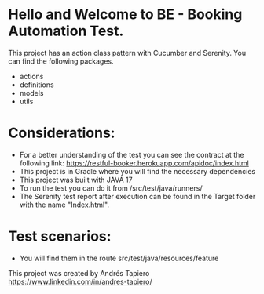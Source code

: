 # Hello and Welcome to BE - Booking Automation Test.

This project has an action class pattern with Cucumber and Serenity.  You can find the following packages.
* actions
* definitions
* models
* utils

# Considerations:
* For a better understanding of the test you can see the contract at the following link: https://restful-booker.herokuapp.com/apidoc/index.html
* This project is in Gradle where you will find the necessary dependencies
* This project was built with JAVA 17
* To run the test you can do it from /src/test/java/runners/
* The Serenity test report after execution can be found in the Target folder with the name "Index.html".

# Test scenarios:
* You will find them in the route src/test/java/resources/feature



This project was created by Andrés Tapiero https://www.linkedin.com/in/andres-tapiero/